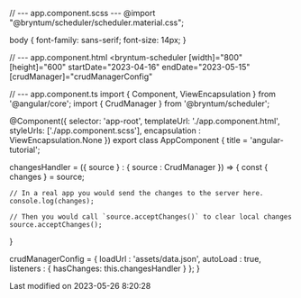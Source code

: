 // --- app.component.scss ---
@import "@bryntum/scheduler/scheduler.material.css";

body {
    font-family: sans-serif;
    font-size: 14px;
}

// --- app.component.html
<bryntum-scheduler
  [width]="800"
  [height]="600"
  startDate="2023-04-16"
  endDate="2023-05-15"
  [crudManager]="crudManagerConfig"
></bryntum-scheduler>

// --- app.component.ts
import { Component, ViewEncapsulation } from '@angular/core';
import { CrudManager } from '@bryntum/scheduler';

@Component({
  selector: 'app-root',
  templateUrl: './app.component.html',
  styleUrls: ['./app.component.scss'],
  encapsulation : ViewEncapsulation.None
})
export class AppComponent {
  title = 'angular-tutorial';

  changesHandler = ({ source } : { source : CrudManager }) => {
    const { changes } = source;

    // In a real app you would send the changes to the server here.
    console.log(changes);

    // Then you would call `source.acceptChanges()` to clear local changes
    source.acceptChanges();
  }

  crudManagerConfig = {
    loadUrl   : 'assets/data.json',
    autoLoad  : true,
    listeners : {
      hasChanges: this.changesHandler
    }
  };
}


<p class="last-modified">Last modified on 2023-05-26 8:20:28</p>